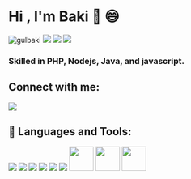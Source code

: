 # Hi , I'm Baki 👋 😄 

<p align="left"> 
    <img src="https://komarev.com/ghpvc/?username=gulbaki" alt="gulbaki" /> 
    <img src="https://img.shields.io/github/followers/gulbaki?style=social" />
    <img src="https://img.shields.io/github/stars/gulbaki/gulbaki?style=social" />
    <img src="https://img.shields.io/github/watchers/gulbaki/gulbaki?style=social" />
  
</p>

### Skilled in PHP, Nodejs, Java, and javascript.



## Connect with me:

<p align ="left"> 
    <a href ="https://www.linkedin.com/in/baki-gul/" target ="_blank"> <img src="https://img.icons8.com/cute-clipart/64/000000/linkedin.png"/></a>
 
 
 
 </p>






##  🚀 Languages and Tools:
<p align ="left">
 <a href ="https://www.java.com" target ="_blank"> <img src="https://img.icons8.com/nolan/64/java-coffee-cup-logo.png"/></a>
 <a href ="https://reactjs.org" target ="_blank"> <img src="https://img.icons8.com/ultraviolet/40/000000/react.png"/></a>
 <a href ="https://www.javascript.com" target ="_blank"> <img src="https://img.icons8.com/color/48/000000/javascript.png"/></a>
 <a href ="https://git-scm.com" target ="_blank"> <img src="https://img.icons8.com/color/48/000000/git.png"/></a>
 <a href ="https://www.w3schools.com/css" target ="_blank"> <img src="https://img.icons8.com/metro/52/000000/css.png"/></a>
 <a href ="https://www.w3schools.com/html" target ="_blank"> <img src="https://img.icons8.com/color/48/000000/html-5--v1.png"/></a>
 <a href ="https://getbootstrap.com" target ="_blank">  <img src="https://user-images.githubusercontent.com/56760393/121821147-cc09e900-cc9f-11eb-8b71-9b6c29e03a0e.png" width=48 height=48></a>
 <a href ="https://www.php.net" target ="_blank"> <img src="https://iconarchive.com/download/i105644/papirus-team/papirus-apps/github-bartzaalberg-php-tester.ico" width=48 height=48 /></a>
 <a href ="https://code.visualstudio.com" target ="_blank"> <img src="https://user-images.githubusercontent.com/56760393/121821397-4850fc00-cca1-11eb-8915-116d4c26edf6.png" width=48 height=48 /></a>

</p>
